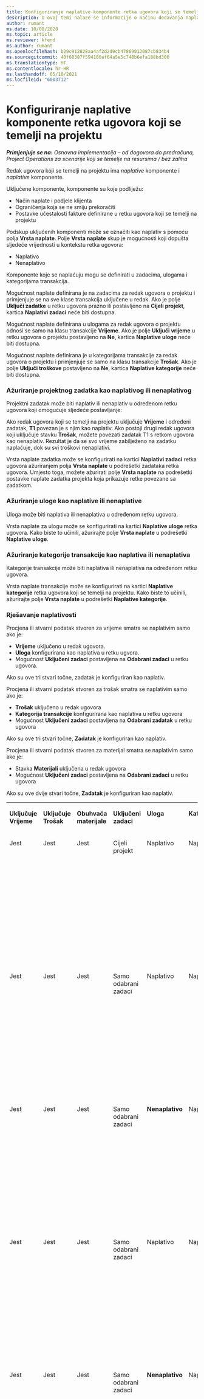 ```yaml
---
title: Konfiguriranje naplative komponente retka ugovora koji se temelji na projektu
description: U ovoj temi nalaze se informacije o načinu dodavanja naplatnih komponenti u retke ugovora u projektnim operacijama.
author: rumant
ms.date: 10/08/2020
ms.topic: article
ms.reviewer: kfend
ms.author: rumant
ms.openlocfilehash: b29c912828aa4af2d2d9cb47869012087cb834b4
ms.sourcegitcommit: 40f68387f594180af64a5e5c748b6efa188bd300
ms.translationtype: HT
ms.contentlocale: hr-HR
ms.lasthandoff: 05/10/2021
ms.locfileid: "6003712"
---
```

# <a name="configure-chargeable-components-of-a-project-based-contract-line"></a>Konfiguriranje naplative komponente retka ugovora koji se temelji na projektu

_**Primjenjuje se na:** Osnovna implementacija – od dogovora do predračuna, Project Operations za scenarije koji se temelje na resursima / bez zaliha_

Redak ugovora koji se temelji na projektu ima *naplative* komponente i *naplative* komponente.

Uključene komponente, komponente su koje podliježu:

  - Način naplate i podjele klijenta
  - Ograničenja koja se ne smiju prekoračiti 
  - Postavke učestalosti fakture definirane u retku ugovora koji se temelji na projektu

Podskup uključenih komponenti može se označiti kao naplativ s pomoću polja **Vrsta naplate**. Polje **Vrsta naplate** skup je mogućnosti koji dopušta sljedeće vrijednosti u kontekstu retka ugovora:

  - Naplativo
  - Nenaplativo

Komponente koje se naplaćuju mogu se definirati u zadacima, ulogama i kategorijama transakcija.

Mogućnost naplate definirana je na zadacima za redak ugovora o projektu i primjenjuje se na sve klase transakcija uključene u redak. Ako je polje **Uključi zadatke** u retku ugovora prazno ili postavljeno na **Cijeli projekt**, kartica **Naplativi zadaci** neće biti dostupna.

Mogućnost naplate definirana u ulogama za redak ugovora o projektu odnosi se samo na klasu transakcije **Vrijeme**. Ako je polje **Uključi vrijeme** u retku ugovora o projektu postavljeno na **Ne**, kartica **Naplative uloge** neće biti dostupna.

Mogućnost naplate definirana je u kategorijama transakcije za redak ugovora o projektu i primjenjuje se samo na klasu transakcije **Trošak**. Ako je polje **Uključi troškove** postavljeno na **Ne**, kartica **Naplative kategorije** neće biti dostupna.

### <a name="update-a-project-task-as-chargeable-or-non-chargeable"></a>Ažuriranje projektnog zadatka kao naplativog ili nenaplativog

Projektni zadatak može biti naplativ ili nenaplativ u određenom retku ugovora koji omogućuje sljedeće postavljanje:

Ako redak ugovora koji se temelji na projektu uključuje **Vrijeme** i određeni zadatak, **T1** povezan je s njim kao naplativ. Ako postoji drugi redak ugovora koji uključuje stavku **Trošak**, možete povezati zadatak T1 s retkom ugovora kao nenaplativ. Rezultat je da se svo vrijeme zabilježeno na zadatku naplaćuje, dok su svi troškovi nenaplativi.

Vrsta naplate zadatka može se konfigurirati na kartici **Naplativi zadaci** retka ugovora ažuriranjem polja **Vrsta naplate** u podrešetki zadataka retka ugovora. Umjesto toga, možete ažurirati polje **Vrsta naplate** na podrešetki postavke naplate zadatka projekta koja prikazuje retke povezane sa zadatkom.

### <a name="update-a-role-as-chargeable-or-non-chargeable"></a>Ažuriranje uloge kao naplative ili nenaplative

Uloga može biti naplativa ili nenaplativa u određenom retku ugovora.

Vrsta naplate za ulogu može se konfigurirati na kartici **Naplative uloge** retka ugovora. Kako biste to učinili, ažurirajte polje **Vrsta naplate** u podrešetki **Naplative uloge**.

### <a name="update-a-transaction-category-as-chargeable-or-non-chargeable"></a>Ažuriranje kategorije transakcije kao naplativa ili nenaplativa

Kategorije transakcije može biti naplativa ili nenaplativa na određenom retku ugovora.

Vrsta naplate transakcije može se konfigurirati na kartici **Naplative kategorije** retka ugovora koji se temelji na projektu. Kako biste to učinili, ažurirajte polje **Vrsta naplate** u podrešetki **Naplative kategorije**.

### <a name="resolve-chargeability"></a>Rješavanje naplativosti

Procjena ili stvarni podatak stvoren za vrijeme smatra se naplativim samo ako je:

   - **Vrijeme** uključeno u redak ugovora.
   - **Uloga** konfigurirana kao naplativa u retku ugvora.
   - Mogućnost **Uključeni zadaci** postavljena na **Odabrani zadaci** u retku ugovora.
 
 Ako su ove tri stvari točne, zadatak je konfiguriran kao naplativ. 

Procjena ili stvarni podatak stvoren za trošak smatra se naplativim samo ako je:

   - **Trošak** uključeno u redak ugovora
   - **Kategorija transakcije** konfigurirana kao naplativa u retku ugovora
   - Mogućnost **Uključeni zadaci** postavljena na **Odabrani zadatak** u retku ugovora
  
 Ako su ove tri stvari točne, **Zadatak** je konfiguriran kao naplativ. 

Procjena ili stvarni podatak stvoren za materijal smatra se naplativim samo ako je:

   - Stavka **Materijali** uključena u redak ugovora
   - Mogućnost **Uključeni zadaci** postavljena na **Odabrani zadaci** u retku ugovora

Ako su ove dvije stvari točne, **Zadatak** je konfiguriran kao naplativ. 

<table border="0" cellspacing="0" cellpadding="0">
    <tbody>
        <tr>
            <td width="70" valign="top">
                <p>
                    <strong>Uključuje Vrijeme</strong>
                </p>
            </td>
            <td width="78" valign="top">
                <p>
                    <strong>Uključuje Trošak</strong>
                    <strong></strong>
                </p>
            </td>
            <td width="63" valign="top">
                <p>
                    <strong>Obuhvaća materijale</strong>
                    <strong></strong>
                </p>
            </td>
            <td width="75" valign="top">
                <p>
                    <strong>Uključeni zadaci</strong>
                    <strong></strong>
                </p>
            </td>
            <td width="65" valign="top">
                <p>
                    <strong>Uloga</strong>
                    <strong></strong>
                </p>
            </td>
            <td width="70" valign="top">
                <p>
                    <strong>Kategorija</strong>
                    <strong></strong>
                </p>
            </td>
            <td width="65" valign="top">
                <p>
                    <strong>Zadatak</strong>
                    <strong></strong>
                </p>
            </td>
            <td width="350" valign="top">
                <p>
                    <strong>Učinak naplativosti</strong>
                </p>
            </td>
        </tr>
        <tr>
            <td width="70" valign="top">
                <p>
Jest </p>
            </td>
            <td width="78" valign="top">
                <p>
Jest </p>
            </td>
            <td width="63" valign="top">
                <p>
Jest </p>
            </td>
            <td width="75" valign="top">
                <p>
Cijeli projekt </p>
            </td>
            <td width="65" valign="top">
                <p>
Naplativo </p>
            </td>
            <td width="70" valign="top">
                <p>
Naplativo </p>
            </td>
            <td width="65" valign="top">
                <p>
Nije moguće postaviti </p>
            </td>
            <td width="350" valign="top">
                <p>
Naplata za stvarno vrijeme: <strong>Naplativo</strong>
                </p>
                <p>
Vrsta naplate stvarnog troška: <strong>Naplativo</strong>
                </p>
                <p>
Vrsta naplate stvarnog materijala: <strong>Naplativo</strong>
                </p>
            </td>
        </tr>
        <tr>
            <td width="70" valign="top">
                <p>
Jest </p>
            </td>
            <td width="78" valign="top">
                <p>
Jest </p>
            </td>
            <td width="63" valign="top">
                <p>
Jest </p>
            </td>
            <td width="75" valign="top">
                <p>
Samo odabrani zadaci </p>
            </td>
            <td width="65" valign="top">
                <p>
Naplativo </p>
            </td>
            <td width="70" valign="top">
                <p>
Naplativo </p>
            </td>
            <td width="65" valign="top">
                <p>
Naplativo </p>
            </td>
            <td width="350" valign="top">
                <p>
Naplata za stvarno vrijeme: <strong>Naplativo</strong>
                </p>
                <p>
Vrsta naplate stvarnog troška: <strong>Naplativo</strong>
                </p>
                <p>
Vrsta naplate stvarnog materijala: <strong>Naplativo</strong>
                </p>
            </td>
        </tr>
        <tr>
            <td width="70" valign="top">
                <p>
Jest </p>
            </td>
            <td width="78" valign="top">
                <p>
Jest </p>
            </td>
            <td width="63" valign="top">
                <p>
Jest </p>
            </td>
            <td width="75" valign="top">
                <p>
Samo odabrani zadaci </p>
            </td>
            <td width="65" valign="top">
                <p>
                    <strong>Nenaplativo</strong>
                </p>
            </td>
            <td width="70" valign="top">
                <p>
Naplativo </p>
            </td>
            <td width="65" valign="top">
                <p>
Naplativo </p>
            </td>
            <td width="350" valign="top">
                <p>
Naplata stvarnog vremena: <strong>Nenaplativo</strong>
                </p>
                <p>
Vrsta naplate na stvarnom trošku: Naplativo </p>
                <p>
Vrsta naplate stvarnog materijala: Naplativo </p>
            </td>
        </tr>
        <tr>
            <td width="70" valign="top">
                <p>
Jest </p>
            </td>
            <td width="78" valign="top">
                <p>
Jest </p>
            </td>
            <td width="63" valign="top">
                <p>
Jest </p>
            </td>
            <td width="75" valign="top">
                <p>
Samo odabrani zadaci </p>
            </td>
            <td width="65" valign="top">
                <p>
Naplativo </p>
            </td>
            <td width="70" valign="top">
                <p>
Naplativo </p>
            </td>
            <td width="65" valign="top">
                <p>
                    <strong>Nenaplativo</strong>
                </p>
            </td>
            <td width="350" valign="top">
                <p>
Naplata stvarnog vremena: <strong>Nenaplativo</strong>
                </p>
                <p>
Vrsta naplate stvarnog troška: <strong>Nenaplativo</strong>
                </p>
                <p>
Vrsta naplate stvarnog materijala: <strong>Nenaplativo</strong>
                </p>
            </td>
        </tr>
        <tr>
            <td width="70" valign="top">
                <p>
Jest </p>
            </td>
            <td width="78" valign="top">
                <p>
Jest </p>
            </td>
            <td width="63" valign="top">
                <p>
Jest </p>
            </td>
            <td width="75" valign="top">
                <p>
Samo odabrani zadaci </p>
            </td>
            <td width="65" valign="top">
                <p>
                    <strong>Nenaplativo</strong>
                </p>
            </td>
            <td width="70" valign="top">
                <p>
Naplativo </p>
            </td>
            <td width="65" valign="top">
                <p>
                    <strong>Nenaplativo</strong>
                </p>
            </td>
            <td width="350" valign="top">
                <p>
Naplata stvarnog vremena: <strong>Nenaplativo</strong>
                </p>
                <p>
Vrsta naplate stvarnog troška: <strong>Nenaplativo</strong>
                </p>
                <p>
Vrsta naplate stvarnog materijala: <strong> Nenaplativo</strong>
                </p>
            </td>
        </tr>
        <tr>
            <td width="70" valign="top">
                <p>
Jest </p>
            </td>
            <td width="78" valign="top">
                <p>
Jest </p>
            </td>
            <td width="63" valign="top">
                <p>
Jest </p>
            </td>
            <td width="75" valign="top">
                <p>
Samo odabrani zadaci </p>
            </td>
            <td width="65" valign="top">
                <p>
                    <strong>Nenaplativo</strong>
                </p>
            </td>
            <td width="70" valign="top">
                <p>
                    <strong>Nenaplativo</strong>
                </p>
            </td>
            <td width="65" valign="top">
                <p>
Naplativo </p>
            </td>
            <td width="350" valign="top">
                <p>
Naplata stvarnog vremena: <strong>Nenaplativo</strong>
                </p>
                <p>
Vrsta naplate stvarnog troška: <strong>Nenaplativo</strong>
                </p>
                <p>
Vrsta naplate stvarnog materijala: Naplativo </p>
            </td>
        </tr>
        <tr>
            <td width="70" valign="top">
                <p>
                    <strong>No</strong>
                </p>
            </td>
            <td width="78" valign="top">
                <p>
Jest </p>
            </td>
            <td width="63" valign="top">
                <p>
Jest </p>
            </td>
            <td width="75" valign="top">
                <p>
Cijeli projekt </p>
            </td>
            <td width="65" valign="top">
                <p>
Nije moguće postaviti </p>
            </td>
            <td width="70" valign="top">
                <p>
                    <strong>Naplativo</strong>
                </p>
            </td>
            <td width="65" valign="top">
                <p>
Nije moguće postaviti </p>
            </td>
            <td width="350" valign="top">
                <p>
Naplata stvarnog vremena: <strong>Nenaplativo</strong>
                </p>
                <p>
Vrsta naplate na stvarnom trošku: Naplativo </p>
                <p>
Vrsta naplate stvarnog materijala: Naplativo </p>
            </td>
        </tr>
        <tr>
            <td width="70" valign="top">
                <p>
                    <strong>No</strong>
                </p>
            </td>
            <td width="78" valign="top">
                <p>
Jest </p>
            </td>
            <td width="63" valign="top">
                <p>
Jest </p>
            </td>
            <td width="75" valign="top">
                <p>
Cijeli projekt </p>
            </td>
            <td width="65" valign="top">
                <p>
Nije moguće postaviti </p>
            </td>
            <td width="70" valign="top">
                <p>
                    <strong>Nenaplativo</strong>
                </p>
            </td>
            <td width="65" valign="top">
                <p>
Nije moguće postaviti </p>
            </td>
            <td width="350" valign="top">
                <p>
Naplata stvarnog vremena: <strong>Nenaplativo</strong>
                </p>
                <p>
Vrsta naplate stvarnog troška: <strong> Nenaplativo</strong>
                </p>
                <p>
Vrsta naplate stvarnog materijala: Naplativo </p>
            </td>
        </tr>
        <tr>
            <td width="70" valign="top">
                <p>
Jest </p>
            </td>
            <td width="78" valign="top">
                <p>
                    <strong>No</strong>
                </p>
            </td>
            <td width="63" valign="top">
                <p>
Jest </p>
            </td>
            <td width="75" valign="top">
                <p>
Cijeli projekt </p>
            </td>
            <td width="65" valign="top">
                <p>
Naplativo </p>
            </td>
            <td width="70" valign="top">
                <p>
Nije moguće postaviti </p>
            </td>
            <td width="65" valign="top">
                <p>
Nije moguće postaviti </p>
            </td>
            <td width="350" valign="top">
                <p>
Naplata za stvarno vrijeme: Naplativo </p>
                <p>
Vrsta naplate stvarnog troška:<strong> Nenaplativo</strong>
                </p>
                <p>
Vrsta naplate stvarnog materijala: Naplativo </p>
            </td>
        </tr>
        <tr>
            <td width="70" valign="top">
                <p>
Jest </p>
            </td>
            <td width="78" valign="top">
                <p>
                    <strong>No</strong>
                </p>
            </td>
            <td width="63" valign="top">
                <p>
Jest </p>
            </td>
            <td width="75" valign="top">
                <p>
Cijeli projekt </p>
            </td>
            <td width="65" valign="top">
                <p>
                    <strong>Nenaplativo</strong>
                </p>
            </td>
            <td width="70" valign="top">
                <p>
Nije moguće postaviti </p>
            </td>
            <td width="65" valign="top">
                <p>
Nije moguće postaviti </p>
            </td>
            <td width="350" valign="top">
                <p>
Naplata stvarnog vremena: <strong>Nenaplativo </strong>
                </p>
                <p>
Vrsta naplate stvarnog troška:<strong> Nenaplativo</strong>
                </p>
                <p>
Vrsta naplate stvarnog materijala: Naplativo </p>
            </td>
        </tr>
        <tr>
            <td width="70" valign="top">
                <p>
Jest </p>
            </td>
            <td width="78" valign="top">
                <p>
Jest </p>
            </td>
            <td width="63" valign="top">
                <p>
                    <strong>No</strong>
                </p>
            </td>
            <td width="75" valign="top">
                <p>
Cijeli projekt </p>
            </td>
            <td width="65" valign="top">
                <p>
Naplativo </p>
            </td>
            <td width="70" valign="top">
                <p>
Naplativo </p>
            </td>
            <td width="65" valign="top">
                <p>
Nije moguće postaviti </p>
            </td>
            <td width="350" valign="top">
                <p>
Naplata za stvarno vrijeme: Naplativo </p>
                <p>
Vrsta naplate na stvarnom trošku: Naplativo </p>
                <p>
Vrsta naplate stvarnog materijala: <strong> Nenaplativo</strong>
                </p>
            </td>
        </tr>
        <tr>
            <td width="70" valign="top">
                <p>
Jest </p>
            </td>
            <td width="78" valign="top">
                <p>
Jest </p>
            </td>
            <td width="63" valign="top">
                <p>
                    <strong>No</strong>
                </p>
            </td>
            <td width="75" valign="top">
                <p>
Cijeli projekt </p>
            </td>
            <td width="65" valign="top">
                <p>
                    <strong>Nenaplativo</strong>
                </p>
            </td>
            <td width="70" valign="top">
                <p>
                    <strong>Nenaplativo</strong>
                </p>
            </td>
            <td width="65" valign="top">
                <p>
Nije moguće postaviti </p>
            </td>
            <td width="350" valign="top">
                <p>
Naplata stvarnog vremena: <strong>Nenaplativo </strong>
                </p>
                <p>
Vrsta naplate stvarnog troška: <strong> Nenaplativo</strong>
                </p>
                <p>
Vrsta naplate stvarnog materijala: <strong> Nenaplativo</strong>
                </p>
            </td>
        </tr>
    </tbody>
</table>





[!INCLUDE[footer-include](../../includes/footer-banner.md)]
